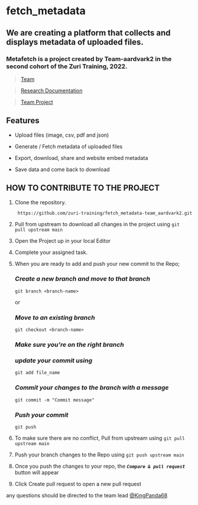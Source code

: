 # fetch_metadata

## We are creating a platform that collects and displays metadata of uploaded files.

### Metafetch is a project created by **Team-aardvark2** in the second cohort of the Zuri Training, 2022.

> [Team](https://github.com/orgs/zuri-training/teams/team_aardvark2)

> [Research Documentation](https://docs.google.com/document/d/1LUrnBbn_JE7JJV9JiOFMv5js09QuVK6yjCo8oeLt7bA/edit?usp=sharing)

> [Team Project](https://github.com/orgs/zuri-training/projects/527)

## Features

- Upload files (image, csv, pdf and json)

- Generate / Fetch metadata of uploaded files

- Export, download, share and website embed metadata

- Save data and come back to download

## HOW TO CONTRIBUTE TO THE PROJECT

1. Clone the repository.

   ` https://github.com/zuri-training/fetch_metadata-team_aardvark2.git`

2. Pull from upstream to download all changes in the project using `git pull upstream main`

3. Open the Project up in your local Editor

4. Complete your assigned task.

5. When you are ready to add and push your new commit to the Repo;

   ### **_Create a new branch and move to that branch_**

   `git branch <branch-name>`

   or

   ### **_Move to an existing branch_**

   `git checkout <branch-name>`

   ### **_Make sure you're on the right branch_**

   ### **_update your commit using_**

   `git add file_name `

   ### **_Commit your changes to the branch with a message_**

   `git commit -m "Commit message"`

   ### **_Push your commit_**

   `git push`

6. To make sure there are no conflict, Pull from upstream using `git pull upstream main`

7. Push your branch changes to the Repo using
   `git push upstream main`

8. Once you push the changes to your repo, the **_`Compare & pull request`_** button will appear

9. Click Create pull request to open a new pull request

any questions should be directed to the team lead [@KingPanda68](https://github.com/KingPanda68)
